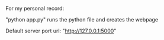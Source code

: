 For my personal record:

"python app.py"
runs the python file and creates the webpage

Default server port url: "http://127.0.0.1:5000"